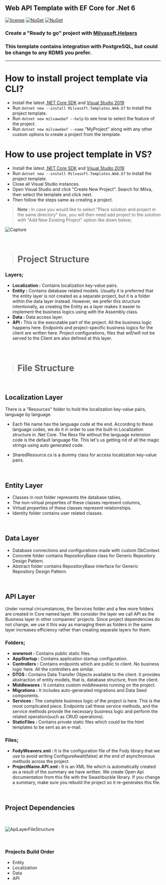 ## Web API Template with EF Core for .Net 6
  

[![license](https://img.shields.io/badge/license-MIT-blue.svg)](https://github.com/Milvasoft/Milvasoft/blob/master/LICENSE)  [![NuGet](https://img.shields.io/nuget/v/Milvasoft.Templates.Web.Ef)](https://www.nuget.org/packages/Milvasoft.Helpers/)   [![NuGet](https://img.shields.io/nuget/dt/Milvasoft.Templates.Web.Ef)](https://www.nuget.org/packages/Milvasoft.Templates.Web.Ef/) 


### Create a "Ready to go" project with [Milvasoft.Helpers](https://github.com/Milvasoft/Milvasoft)
### This template contains integration with PostgreSQL, but could be change to any RDMS you prefer.

***

# How to install project template via CLI?


- Install the latest [.NET Core SDK](https://dot.net) and [Visual Studio 2019](https://visualstudio.microsoft.com/tr/thank-you-downloading-visual-studio/?sku=Community&rel=16)
- Run `dotnet new --install Milvasoft.Templates.Web.Ef` to install the project template.
- Run `dotnet new milvawebef --help` to see how to select the feature of the project.
- Run `dotnet new milvawebef --name` "MyProject" along with any other custom options to create a project from the template.


# How to use project template in VS?


- Install the latest [.NET Core SDK](https://dot.net) and [Visual Studio 2019](https://visualstudio.microsoft.com/tr/thank-you-downloading-visual-studio/?sku=Community&rel=16)
- Run `dotnet new --install Milvasoft.Templates.Web.Ef` to install the project template.
- Close all Visual Studio instances.
- Open Visual Studio and click "Create New Project". Search for Milva, then select the template and click next.
- Then follow the steps same as creating a project.



> <b>Note :</b> In case you would like to select "Place solution and project in the same directory" box, you will then need add project to the solution with "Add New Existing Project" option like down below;

![Capture](https://user-images.githubusercontent.com/32344242/135268651-227dc8ed-24a1-4e02-bb53-e1af9edd0c36.PNG)

<br>

># Project Structure

### **Layers;**

- **Localization :** Contains localization key-value pairs.
- **Entity :** Contains database related models. Usually it is preferred that the entity layer is not created as a separate project, but it is a folder within the data layer instead. However, we prefer this structure intentionally, as creating the Entity as a layer makes it easier to implement the business logics using with the Assembly class.
- **Data :** Data access layer.
- **API :** This is the executable part of the project. All the business logic happens here. Endpoints and project-specific business logics for the client are written here. Project configurations, files that will/will not be served to the Client are also defined at this layer.

<br>

># File Structure

<br>

## **Localization Layer**

There is a "Resources" folder to hold the localization key-value pairs, language by language.

- Each file name has the language code at the end. According to these language codes, we do it in order to use the built-in Localization structure in .Net Core. The Resx file without the language extension code is the default language file. This let's us getting rid of all the magic strings using auto generated code.

- SharedResource.cs is a dummy class for access localization key-value pairs.

<br>

## **Entity Layer**

- Classes in root folder represents the database tables,
- The non-virtual properties of these classes represent columns,
- Virtual properties of these classes represent relationships.
- Identity folder contains user related classes.

<br>

## **Data Layer**

- Database connections and configurations made with custom DbContext.
- Concrete folder contains RepositoryBase class for Generic Repository Design Pattern.
- Abstract folder contains RepositoryBase interface for Generic Repository Design Pattern.

<br>

## **API Layer**

Under normal circumstances, the Services folder and a few more folders are created in Core named layer. We consider the layer we call API as the Business layer in other companies' projects. Since project dependencies do not change, we use it this way as managing them as folders in the same layer increases efficiency rather than creating separate layers for them.

### **Folders;**
- **wwwroot :** Contains public static files.
- **AppStartup :** Contains application startup configuration.
- **Controllers :** Contains endpoints which are public to client. No business logic here. All the controllers are similar.
- **DTOS :** Contains Data Transfer Objects available to the client. It provides abstraction of entity models, that is, database structure, from the client.
- **Middlewares :** It contains custom middlewares running on the project.
- **Migrations :** It includes auto-generated migrations and Data Seed components.
- **Services :** The complete business logic of the project is here. This is the most complicated piece. Endpoints call these service methods, and the service methods provide the necessary business logic and perform the related operation(such as CRUD operations). 
- **StaticFiles :** Contains private static files which could be the html templates to be sent as an e-mail.


### **Files;**
- **FodyWeavers.xml :** It is the configuration file of the Fody library that we use to avoid writing ConfigureAwait(false) at the end of asynchronous methods across the project.
- **ProjectName.API.xml :** It is an XML file which is automatically created as a result of the summary we have written. We create Open Api documentation from this file with the Swashbuckle library. If you change a summary, make sure you rebuild the project so it re-generates this file.

<br>


## **Project Dependencies**

<br>

![ApiLayerFileStructure](https://user-images.githubusercontent.com/32344242/142745035-cede3747-ab37-4bf4-b0e2-08c7e50048e2.png)

<br>

### **Projects Build Order**

- Entity
- Localization
- Data
- API
